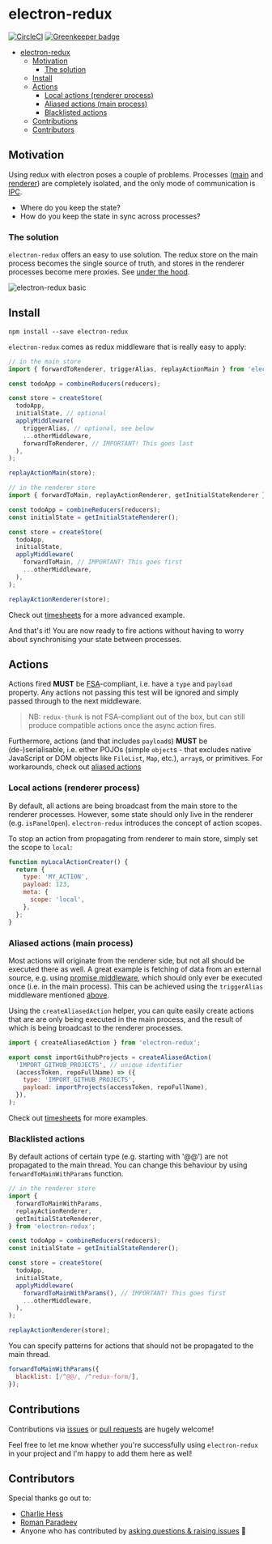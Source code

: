 # electron-redux

[![CircleCI](https://circleci.com/gh/hardchor/electron-redux/tree/master.svg?style=svg)](https://circleci.com/gh/hardchor/electron-redux/tree/master)
[![Greenkeeper badge](https://badges.greenkeeper.io/hardchor/electron-redux.svg)](https://greenkeeper.io/)

- [electron-redux](#electron-redux)
  - [Motivation](#motivation)
    - [The solution](#the-solution)
  - [Install](#install)
  - [Actions](#actions)
    - [Local actions (renderer process)](#local-actions-renderer-process)
    - [Aliased actions (main process)](#aliased-actions-main-process)
    - [Blacklisted actions](#blacklisted-actions)
  - [Contributions](#contributions)
  - [Contributors](#contributors)

## Motivation

Using redux with electron poses a couple of problems. Processes ([main](https://github.com/electron/electron/blob/master/docs/tutorial/quick-start.md#main-process) and [renderer](https://github.com/electron/electron/blob/master/docs/tutorial/quick-start.md#renderer-process)) are completely isolated, and the only mode of communication is [IPC](https://github.com/electron/electron/blob/master/docs/api/ipc-main.md).

- Where do you keep the state?
- How do you keep the state in sync across processes?

### The solution

`electron-redux` offers an easy to use solution. The redux store on the main process becomes the single source of truth, and stores in the renderer processes become mere proxies. See [under the hood](#under-the-hood).

![electron-redux basic](https://cloud.githubusercontent.com/assets/307162/20675737/385ce59e-b585-11e6-947e-3867e77c783d.png)

## Install

```
npm install --save electron-redux
```

`electron-redux` comes as redux middleware that is really easy to apply:

```javascript
// in the main store
import { forwardToRenderer, triggerAlias, replayActionMain } from 'electron-redux';

const todoApp = combineReducers(reducers);

const store = createStore(
  todoApp,
  initialState, // optional
  applyMiddleware(
    triggerAlias, // optional, see below
    ...otherMiddleware,
    forwardToRenderer, // IMPORTANT! This goes last
  ),
);

replayActionMain(store);
```

```javascript
// in the renderer store
import { forwardToMain, replayActionRenderer, getInitialStateRenderer } from 'electron-redux';

const todoApp = combineReducers(reducers);
const initialState = getInitialStateRenderer();

const store = createStore(
  todoApp,
  initialState,
  applyMiddleware(
    forwardToMain, // IMPORTANT! This goes first
    ...otherMiddleware,
  ),
);

replayActionRenderer(store);
```

Check out [timesheets](https://github.com/hardchor/timesheets/blob/4991fd472dbb12b0c6e6806c6a01ea3385ab5979/app/shared/store/configureStore.js) for a more advanced example.

And that's it! You are now ready to fire actions without having to worry about synchronising your state between processes.

## Actions

Actions fired **MUST** be [FSA](https://github.com/acdlite/flux-standard-action#example)-compliant, i.e. have a `type` and `payload` property. Any actions not passing this test will be ignored and simply passed through to the next middleware.

> NB: `redux-thunk` is not FSA-compliant out of the box, but can still produce compatible actions once the async action fires.

Furthermore, actions (and that includes `payload`s) **MUST** be (de-)serialisable, i.e. either POJOs (simple `object`s - that excludes native JavaScript or DOM objects like `FileList`, `Map`, etc.), `array`s, or primitives. For workarounds, check out [aliased actions](#aliased-actions-main-process)

### Local actions (renderer process)

By default, all actions are being broadcast from the main store to the renderer processes. However, some state should only live in the renderer (e.g. `isPanelOpen`). `electron-redux` introduces the concept of action scopes.

To stop an action from propagating from renderer to main store, simply set the scope to `local`:

```javascript
function myLocalActionCreator() {
  return {
    type: 'MY_ACTION',
    payload: 123,
    meta: {
      scope: 'local',
    },
  };
}
```

### Aliased actions (main process)

Most actions will originate from the renderer side, but not all should be executed there as well. A great example is fetching of data from an external source, e.g. using [promise middleware](https://github.com/acdlite/redux-promise), which should only ever be executed once (i.e. in the main process). This can be achieved using the `triggerAlias` middleware mentioned [above](#install).

Using the `createAliasedAction` helper, you can quite easily create actions that are are only being executed in the main process, and the result of which is being broadcast to the renderer processes.

```javascript
import { createAliasedAction } from 'electron-redux';

export const importGithubProjects = createAliasedAction(
  'IMPORT_GITHUB_PROJECTS', // unique identifier
  (accessToken, repoFullName) => ({
    type: 'IMPORT_GITHUB_PROJECTS',
    payload: importProjects(accessToken, repoFullName),
  }),
);
```

Check out [timesheets](https://github.com/hardchor/timesheets/blob/4ccaf08dee4e1a02850b5bf36e37c537fef7d710/app/shared/actions/github.js) for more examples.

### Blacklisted actions

By default actions of certain type (e.g. starting with '@@') are not propagated to the main thread. You can change this behaviour by using `forwardToMainWithParams` function.

```javascript
// in the renderer store
import {
  forwardToMainWithParams,
  replayActionRenderer,
  getInitialStateRenderer,
} from 'electron-redux';

const todoApp = combineReducers(reducers);
const initialState = getInitialStateRenderer();

const store = createStore(
  todoApp,
  initialState,
  applyMiddleware(
    forwardToMainWithParams(), // IMPORTANT! This goes first
    ...otherMiddleware,
  ),
);

replayActionRenderer(store);
```

You can specify patterns for actions that should not be propagated to the main thread.

```javascript
forwardToMainWithParams({
  blacklist: [/^@@/, /^redux-form/],
});
```

## Contributions

Contributions via [issues](https://github.com/hardchor/electron-redux/issues/new) or [pull requests](https://github.com/hardchor/electron-redux/compare) are hugely welcome!

Feel free to let me know whether you're successfully using `electron-redux` in your project and I'm happy to add them here as well!

## Contributors

Special thanks go out to:

- [Charlie Hess](https://github.com/CharlieHess)
- [Roman Paradeev](https://github.com/sameoldmadness)
- Anyone who has contributed by [asking questions & raising issues](https://github.com/hardchor/electron-redux/issues?q=is%3Aissue+is%3Aclosed) 🚀

